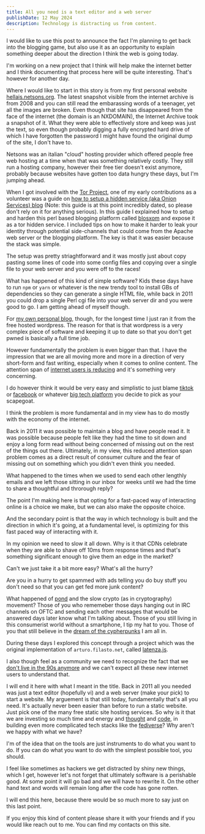 ```yaml
---
title: All you need is a text editor and a web server
publishDate: 12 May 2024
description: Technology is distracting us from content.
---
```


I would like to use this post to announce the fact I'm planning to get back
into the blogging game, but also use it as an opportunity to explain something
deeper about the direction I think the web is going today.

I'm working on a new project that I think will help make the internet better
and I think documenting that process here will be quite interesting. That's
however for another day.

Where I would like to start in this story is from my first personal website
[hellais.netsons.org](https://web.archive.org/web/20080531043317/http://hellais.netsons.org/).
The latest snapshot visible from the internet archive is from 2008 and you
can still read the embarassing words of a teenager, yet all the images are broken.
Even though that site has disappeared from the face of the internet (the domain
is an NXDOMAIN), the Internet Archive took a snapshot of it. What they were able
to effectively store and keep was just the text, so even though probably digging 
a fully encrypted hard drive of which I have forgotten the password I might have found 
the original dump of the site, I don't have to.

Netsons was an italian "cloud" hosting provider which offered people free web
hosting at a time when that was something relatively costly. They still run a
hosting company, however their free tier doesn't exist anymore, probably
because websites have gotten too data hungry these days, but I'm jumping ahead.

When I got involved with the [Tor Project](https://torproject.org/), one of my early contributions as a
volunteer was a guide on [how to setup a hidden service (aka Onion Services)
blog](https://github.com/hellais/Hidden-Blog) (Note: this guide is at this
point incredibly dated, so please don't rely on it for anything serious).  In
this guide I explained how to setup and harden this perl based blogging
platform called [blosxom](https://en.wikipedia.org/wiki/Blosxom) and expose it
as a tor hidden service. I included tips on how to make it harder to leak your 
identity through potential side-channels that could come from the Apache web
server or the blogging platform. The key is that it was easier because the stack
was simple.

The setup was pretty striaghtforward and it was mostly just about copy pasting
some lines of code into some config files and copying over a single file to
your web server and you were off to the races!

What has happened of this kind of simple software? Kids these days have to run
`npm` or `yarn` or whatever is the new trendy tool to install GBs of
dependencies so they can generate a single HTML file, while back in 2011 you
could drop a single Perl cgi file into your web server dir and you were good to
go. I am getting ahead of myself though.

For [my own personal blog](https://hellais.wordpress.com/), though, for the
longest time I just ran it from the free hosted wordpress. The reason for that
is that wordpress is a very complex piece of software and keeping it up to date
so that you don't get pwned is basically a full time job.

However fundamentally the problem is even bigger than that. I have the
impression that we are all moving more and more in a direction of very
short-form and fast writing, especially when it comes to online content.
The attention span of [internet users is
reducing](https://www.ncbi.nlm.nih.gov/pmc/articles/PMC7766706/) and it's
something very concerning.

I do however think it would be very easy and simplistic to just blame [tiktok](https://en.wikipedia.org/wiki/Restrictions_on_TikTok_in_the_United_States) or
[facebook](https://en.wikipedia.org/wiki/2021_Facebook_leak) or whatever [big tech
platform](https://en.wikipedia.org/wiki/Big_Tech) you decide to pick as your
scapegoat.

I think the problem is more fundamental and in my view has to do mostly with
the economy of the internet.

Back in 2011 it was possible to maintain a blog and have people read it. It was
possible because people felt like they had the time to sit down and enjoy a
long form read without being concerned of missing out on the rest of the things
out there.
Ultimately, in my view, this reduced attention span problem comes as a direct
result of consumer culture and the fear of missing out on something which you
didn't even think you needed.

What happened to the times when we used to send each other lengthly emails and
we left those sitting in our inbox for weeks until we had the time to share a
thoughtful and throrough reply?

The point I'm making here is that opting for a fast-paced way of interacting
online is a choice we make, but we can also make the opposite choice.

And the secondary point is that the way in which technology is built and the
direction in which it's going, at a fundamental level, is optimizing for this
fast paced way of interacting with it.

In my opinion we need to slow it all down. Why is it that CDNs celebrate when
they are able to shave off 10ms from response times and that's something
significant enough to give them an edge in the market?

Can't we just take it a bit more easy? What's all the hurry?

Are you in a hurry to get spammed with ads telling you do buy stuff you don't
need so that you can get fed more junk content?

What happened of [pond](https://github.com/agl/pond) and the slow crypto (as in
cryptography) movement? Those of you who rememeber those days hanging out in
IRC channels on OFTC and sending each other messages that would be answered
days later know what I'm talking about. Those of you still living in this
consumerist world without a smartphone, I tip my hat to you.
Those of you that still believe in the [dream of the cypherpunks](https://en.wikipedia.org/wiki/Cypherpunk) I am all in.

During these days I explored this concept through a project which was the
original implementation of `arturo.filasto.net`, called
[latenza.js](https://github.com/hellais/latenza.js).

I also though feel as a community we need to recognize the fact that we [don't
live in the 90s anymore](https://www.youtube.com/watch?v=TZt-pOc3moc) and we
can't expect all these new internet users to understand that.



I will end it here with what I meant in the title. Back in 2011 all you needed
was just a text editor (hopefully vi) and a web server (make your pick) to start
a website.
My arguement is that still today, fundamentally that's all you need. It's
actually never been easier than before to run a static website. Just pick one of the many
free static site hosting services.
So why is it that we are investing so much time and energy and [thought](https://en.wikipedia.org/wiki/ActivityPub) and
[code](https://en.wikipedia.org/wiki/Diaspora_\(social_network), in building even more complicated tech stacks like the [fediverse](https://en.wikipedia.org/wiki/Mattermost)?
Why aren't we happy with what we have?

I'm of the idea that on the tools are just instruments to do what you want to
do. If you can do what you want to do with the simplest possible tool, you
should.

I feel like sometimes as hackers we get distracted by shiny new things, which I
get, however let's not forget that ultimately software is a perishable good. At
some point it will go bad and we will have to rewrite it. On the other hand
text and words will remain long after the code has gone rotten.

I will end this here, because there would be so much more to say just on this last point.

If you enjoy this kind of content please share it with your friends and if you
would like reach out to me. You can find my contacts on this site.
